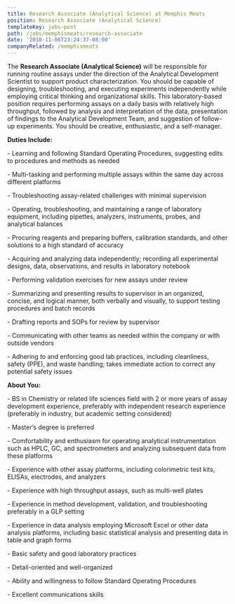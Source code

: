 ```yaml
---
title: Research Associate (Analytical Science) at Memphis Meats
position: Research Associate (Analytical Science)
templateKey: jobs-post
path: /jobs/memphismeats/research-associate
date: '2018-11-06T23:24:37-08:00'
companyRelated: /memphismeats
---
```

The **Research Associate (Analytical Science)** will be responsible for running routine assays under the direction of the Analytical Development Scientist to support product characterization. You should be capable of designing, troubleshooting, and executing experiments independently while employing critical thinking and organizational skills. This laboratory-based position requires performing assays on a daily basis with relatively high throughput, followed by analysis and interpretation of the data, presentation of findings to the Analytical Development Team, and suggestion of follow-up experiments. You should be creative, enthusiastic, and a self-manager.

**Duties Include:**

\- Learning and following Standard Operating Procedures, suggesting edits to procedures and methods as needed

\- Multi-tasking and performing multiple assays within the same day across different platforms

\- Troubleshooting assay-related challenges with minimal supervision

\- Operating, troubleshooting, and maintaining a range of laboratory equipment, including pipettes, analyzers, instruments, probes, and analytical balances

\- Procuring reagents and preparing buffers, calibration standards, and other solutions to a high standard of accuracy

\- Acquiring and analyzing data independently; recording all experimental designs, data, observations, and results in laboratory notebook

\- Performing validation exercises for new assays under review

\- Summarizing and presenting results to supervisor in an organized, concise, and logical manner, both verbally and visually, to support testing procedures and batch records

\- Drafting reports and SOPs for review by supervisor

\- Communicating with other teams as needed within the company or with outside vendors

\- Adhering to and enforcing good lab practices, including cleanliness, safety (PPE), and waste handling; takes immediate action to correct any potential safety issues



**About You:**

\- BS in Chemistry or related life sciences field with 2 or more years of assay development experience, preferably with independent research experience (preferably in industry, but academic setting considered)

\- Master’s degree is preferred

\- Comfortability and enthusiasm for operating analytical instrumentation such as HPLC, GC, and spectrometers and analyzing subsequent data from these platforms

\- Experience with other assay platforms, including colorimetric test kits, ELISAs, electrodes, and analyzers

\- Experience with high throughput assays, such as multi-well plates

\- Experience in method development, validation, and troubleshooting preferably in a GLP setting

\- Experience in data analysis employing Microsoft Excel or other data analysis platforms, including basic statistical analysis and presenting data in table and graph forms

\- Basic safety and good laboratory practices

\- Detail-oriented and well-organized

\- Ability and willingness to follow Standard Operating Procedures

\- Excellent communications skills
